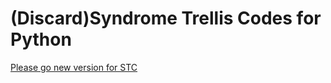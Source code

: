 (Discard)Syndrome Trellis Codes for Python
===

[Please go new version for STC](https://github.com/CooolWindS/STC-for-python)
